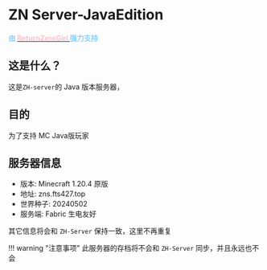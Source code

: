 # ZN Server-JavaEdition

<strong><span style="color:#87cefa">由 </span></strong> <strong><a href="https://www.returnzerogirl.top"><span style="color:#ffc0cb">ReturnZeroGirl </span></strong> </a> <strong><span style="color:#87cefa">强力支持</span></strong>

## 这是什么？

这是`ZH-server`的 Java 版本服务器，

## 目的

为了支持 MC Java版玩家

## 服务器信息
- 版本: Minecraft 1.20.4 原版
- 地址: zns.fts427.top 
- 世界种子: 20240502
- 服务端:   Fabric 生电友好

其它信息将会和 `ZH-Server` 保持一致，这里不再重复

!!! warning "注意事项"
    此服务器的存档将不会和 `ZH-Server` 同步，并且永远也不会
    
